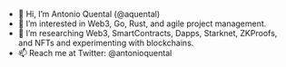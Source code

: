 - 👋 Hi, I’m Antonio Quental (@aquental)
- 👀 I’m interested in Web3, Go, Rust, and agile project management.
- 🌱 I’m researching Web3, SmartContracts, Dapps, Starknet, ZKProofs, and NFTs and experimenting with blockchains.
- 📫 Reach me at Twitter: @antonioquental

<!---
aquental/aquental is a ✨ special ✨ repository because its `README.md` (this file) appears on your GitHub profile.
You can click the Preview link to take a look at your changes.
--->

